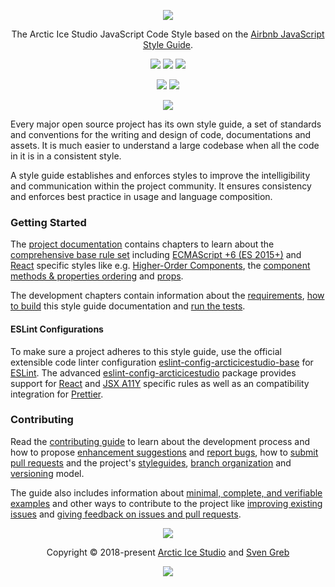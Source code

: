 <p align="center"><img src="https://raw.githubusercontent.com/arcticicestudio/styleguide-javascript/develop/assets/images/repository-hero.svg?sanitize=true"/></p>

<p align="center">The Arctic Ice Studio JavaScript Code Style based on the <a href="https://github.com/airbnb/javascript" target="_blank">Airbnb JavaScript Style Guide</a>.</p>

<p align="center"><a href="https://github.com/arcticicestudio/styleguide-javascript/releases/latest" target="_blank"><img src="https://img.shields.io/github/release/arcticicestudio/styleguide-javascript.svg?style=flat-square&label=Release&logo=github&logoColor=eceff4&colorA=4c566a&colorB=88c0d0"/></a> <a href="https://arcticicestudio.github.io/styleguide-javascript" target="_blank"><img src="https://img.shields.io/github/release/arcticicestudio/styleguide-javascript.svg?style=flat-square&label=Docs&logo=read-the-docs&logoColor=eceff4&colorA=4c566a&colorB=88c0d0"/></a> <a href="https://github.com/arcticicestudio/styleguide-javascript/blob/develop/CHANGELOG.md" target="_blank"><img src="https://img.shields.io/github/release/arcticicestudio/styleguide-javascript.svg?style=flat-square&label=Changelog&logo=github&logoColor=eceff4&colorA=4c566a&colorB=88c0d0"/></a></p>

<p align="center"><a href="https://www.npmjs.com/package/eslint-config-arcticicestudio" target="_blank"><img src="https://img.shields.io/npm/v/eslint-config-arcticicestudio.svg?style=flat-square&label=eslint-config-arcticicestudio&logoColor=eceff4&colorA=4c566a&colorB=88c0d0&logo=data:image/svg+xml;base64,PHN2ZyB4bWxucz0iaHR0cDovL3d3dy53My5vcmcvMjAwMC9zdmciIHdpZHRoPSIxNiIgaGVpZ2h0PSIxNiI+PHBhdGggZmlsbD0iI2Q4ZGVlOSIgZD0iTTEyIDE0SDRhMiAyIDAgMCAxLTItMlY0YTIgMiAwIDAgMSAyLTJoOGEyIDIgMCAwIDEgMiAydjhhMiAyIDAgMCAxLTIgMnpNNCAzLjMzMkEuNjcuNjcgMCAwIDAgMy4zMzIgNHY4YzAgLjM2Ny4zLjY2OC42NjguNjY4aDhhLjY3LjY3IDAgMCAwIC42NjgtLjY2OFY0QS42Ny42NyAwIDAgMCAxMiAzLjMzMnptMCAwIi8+PHBhdGggZmlsbD0iI2Q4ZGVlOSIgZD0iTTggNmgyLjY2OHY2LjY2OEg4em0wIDAiLz48L3N2Zz4K"/></a> <a href="https://www.npmjs.com/package/eslint-config-arcticicestudio-base"><img src="https://img.shields.io/npm/v/eslint-config-arcticicestudio-base.svg?style=flat-square&label=eslint-config-arcticicestudio-base&logoColor=eceff4&colorA=4c566a&colorB=88c0d0&logo=data:image/svg+xml;base64,PHN2ZyB4bWxucz0iaHR0cDovL3d3dy53My5vcmcvMjAwMC9zdmciIHdpZHRoPSIxNiIgaGVpZ2h0PSIxNiI+PHBhdGggZmlsbD0iI2Q4ZGVlOSIgZD0iTTEyIDE0SDRhMiAyIDAgMCAxLTItMlY0YTIgMiAwIDAgMSAyLTJoOGEyIDIgMCAwIDEgMiAydjhhMiAyIDAgMCAxLTIgMnpNNCAzLjMzMkEuNjcuNjcgMCAwIDAgMy4zMzIgNHY4YzAgLjM2Ny4zLjY2OC42NjguNjY4aDhhLjY3LjY3IDAgMCAwIC42NjgtLjY2OFY0QS42Ny42NyAwIDAgMCAxMiAzLjMzMnptMCAwIi8+PHBhdGggZmlsbD0iI2Q4ZGVlOSIgZD0iTTggNmgyLjY2OHY2LjY2OEg4em0wIDAiLz48L3N2Zz4K"/></a></p>

<p align="center"><a href="https://circleci.com/gh/arcticicestudio/styleguide-javascript" target="_blank"><img src="https://img.shields.io/circleci/project/github/arcticicestudio/styleguide-javascript/develop.svg?style=flat-square&label=Build&logo=circleci&logoColor=eceff4&colorA=4c566a"/></a></p>

Every major open source project has its own style guide, a set of standards and conventions for the writing and design of code, documentations and assets. It is much easier to understand a large codebase when all the code in it is in a consistent style.

A style guide establishes and enforces styles to improve the intelligibility and communication within the project community. It ensures consistency and enforces best practice in usage and language composition.

### Getting Started

The [project documentation][docs] contains chapters to learn about the [comprehensive base rule set][docs-rules] including [ECMAScript +6 (ES 2015+)][docs-rules-ecmascript_6+_styles] and [React][docs-rules-react] specific styles like e.g. [Higher-Order Components][docs-rules-react-hoc], the [component methods & properties ordering][docs-rules-react-ordering-methods_and_properties] and [props][docs-rules-react-props].

The development chapters contain information about the [requirements][docs-dev-requirements], [how to build][docs-dev-building] this style guide documentation and [run the tests][docs-dev-testing].

#### ESLint Configurations

To make sure a project adheres to this style guide, use the official extensible code linter configuration [eslint-config-arcticicestudio-base][eslint-config-arcticicestudio-base-ghio] for [ESLint][eslint]. The advanced [eslint-config-arcticicestudio][eslint-config-arcticicestudio-ghio] package provides support for [React][react] and [JSX A11Y][npm-eslint-plugin-jsx-a11y] specific rules as well as an compatibility integration for [Prettier][].

### Contributing

Read the [contributing guide][docs-dev-contributing] to learn about the development process and how to propose [enhancement suggestions][docs-dev-contributing-enhancements] and [report bugs][docs-dev-contributing-bug-reports], how to [submit pull requests][docs-dev-contributing-pr] and the project's [styleguides][docs-dev-contributing-styleguides], [branch organization][docs-dev-contributing-branch-org] and [versioning][docs-dev-contributing-versioning] model.

The guide also includes information about [minimal, complete, and verifiable examples][docs-dev-contributing-mcve] and other ways to contribute to the project like [improving existing issues][docs-dev-contributing-other-improve-issues] and [giving feedback on issues and pull requests][docs-dev-contributing-other-feedback].

<p align="center"><img src="https://raw.githubusercontent.com/arcticicestudio/nord-docs/develop/assets/images/nord/repository-footer-separator.svg?sanitize=true" /></p>

<p align="center">Copyright &copy; 2018-present <a href="https://www.arcticicestudio.com" target="_blank">Arctic Ice Studio</a> and <a href="https://www.svengreb.de" target="_blank">Sven Greb</a></p>

<p align="center"><a href="https://github.com/arcticicestudio/styleguide-javascript/blob/develop/LICENSE.md" target="_blank"><img src="https://img.shields.io/static/v1.svg?style=flat-square&label=License&message=MIT&logoColor=eceff4&logo=github&colorA=4c566a&colorB=88c0d0"/></a></p>

[docs-dev-building]: https://arcticicestudio.github.io/styleguide-javascript/development/building.html
[docs-dev-contributing-branch-org]: https://arcticicestudio.github.io/styleguide-javascript/development/contributing.html#branch-organization
[docs-dev-contributing-bug-reports]: https://arcticicestudio.github.io/styleguide-javascript/development/contributing.html#bug-reports
[docs-dev-contributing-enhancements]: https://arcticicestudio.github.io/styleguide-javascript/development/contributing.html#enhancement-suggestions
[docs-dev-contributing-mcve]: https://arcticicestudio.github.io/styleguide-javascript/development/contributing.html#mcve
[docs-dev-contributing-other-feedback]: https://arcticicestudio.github.io/styleguide-javascript/development/contributing.html#give-feedback-on-issues-and-pull-requests
[docs-dev-contributing-other-improve-issues]: https://arcticicestudio.github.io/styleguide-javascript/development/contributing.html#improve-issues
[docs-dev-contributing-pr]: https://arcticicestudio.github.io/styleguide-javascript/development/contributing.html#pull-requests
[docs-dev-contributing-styleguides]: https://arcticicestudio.github.io/styleguide-javascript/development/contributing.html#styleguides
[docs-dev-contributing-versioning]: https://arcticicestudio.github.io/styleguide-javascript/development/contributing.html#versioning
[docs-dev-contributing]: https://arcticicestudio.github.io/styleguide-javascript/development/contributing.html
[docs-dev-requirements]: https://arcticicestudio.github.io/styleguide-javascript/development/requirements.html
[docs-dev-testing]: https://arcticicestudio.github.io/styleguide-javascript/development/testing.html
[docs-rules-ecmascript_6+_styles]: https://arcticicestudio.github.io/styleguide-javascript/rules/ecmascript_6+_styles.html
[docs-rules-react-hoc]: https://arcticicestudio.github.io/styleguide-javascript/rules/react/higher_order_components.html
[docs-rules-react-ordering-methods_and_properties]: https://arcticicestudio.github.io/styleguide-javascript/rules/react/ordering.html#component-methods-and-properties
[docs-rules-react-props]: https://arcticicestudio.github.io/styleguide-javascript/rules/react/props.html
[docs-rules-react]: https://arcticicestudio.github.io/styleguide-javascript/rules/react/index.html
[docs-rules]: https://arcticicestudio.github.io/styleguide-javascript/rules/index.html
[docs]: https://arcticicestudio.github.io/styleguide-javascript
[eslint-config-arcticicestudio-base-ghio]: https://arcticicestudio.github.io/eslint-config-arcticicestudio-base
[eslint-config-arcticicestudio-ghio]: https://arcticicestudio.github.io/eslint-config-arcticicestudio
[eslint]: https://eslint.org
[npm-eslint-plugin-jsx-a11y]: https://www.npmjs.com/package/eslint-plugin-jsx-a11y
[prettier]: https://prettier.io
[react]: https://reactjs.org
